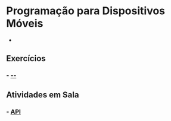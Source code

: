 # Programação para Dispositivos Móveis

* 
## Exercícios

### - [--](link)


## Atividades em Sala

### - [API](https://github.com/claudiohpo/Fatec_ADS/Programa%C3%A7%C3%A3o%20para%20Dispositivos%20Móveis/api)
